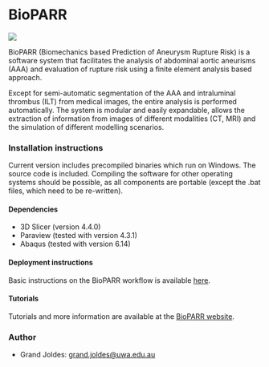 # BioPARR

[![](https://img.shields.io/badge/Documentation-blue.svg)](https://isml-uwa.github.io/BioPARR/)

BioPARR (Biomechanics based Prediction of Aneurysm Rupture Risk) is a software system that facilitates the analysis of
abdominal aortic aneurisms (AAA) and evaluation of rupture risk using a finite element analysis based approach.

Except for semi-automatic segmentation of the AAA and intraluminal thrombus (ILT) from medical images,
the entire analysis is performed automatically. The system is modular and easily expandable, allows
the extraction of information from images of different modalities (CT, MRI) and the simulation of
different modelling scenarios.

### Installation instructions

Current version includes precompiled binaries which run on Windows.
The source code is included.
Compiling the software for other operating systems should be possible, as all components are portable (except the .bat files, which need to be re-written).

#### Dependencies

* 3D Slicer (version 4.4.0)
* Paraview (tested with version 4.3.1)
* Abaqus (tested with version 6.14)

#### Deployment instructions

Basic instructions on the BioPARR workflow is available [here](https://github.com/ISML-UWA/BioPARR/blob/master/Workflow_AAA_Analysis.pdf).

#### Tutorials

Tutorials and more information are available at the [BioPARR website](https://bioparr.mech.uwa.edu.au/).

### Author
* Grand Joldes: <grand.joldes@uwa.edu.au>
